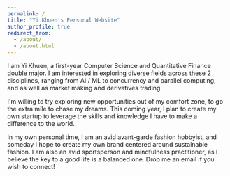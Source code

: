 ```yaml
---
permalink: /
title: "Yi Khuen's Personal Website"
author_profile: true
redirect_from: 
  - /about/
  - /about.html
---
```


I am Yi Khuen, a first-year Computer Science and Quantitative Finance double major. I am interested in exploring diverse fields across these 2 disciplines, ranging from AI / ML to concurrency and parallel computing, and as well as market making and derivatives trading. 

I'm willing to try exploring new opportunities out of my comfort zone, to go the extra mile to chase my dreams. This coming year, I plan to create my own startup to leverage the skills and knowledge I have to make a difference to the world. 

In my own personal time, I am an avid avant-garde fashion hobbyist, and someday I hope to create my own brand centered around sustainable fashion. I am also an avid sportsperson and mindfulness practitioner, as I believe the key to a good life is a balanced one. Drop me an email if you wish to connect!
